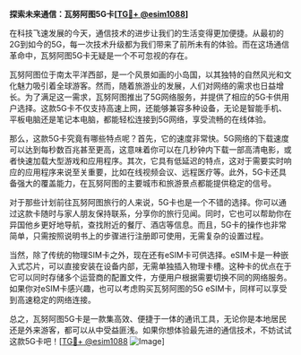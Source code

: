 **探索未来通信：瓦努阿图5G卡[[TG💪+ @esim1088](https://t.me/s/esim1088)]**

在科技飞速发展的今天，通信技术的进步让我们的生活变得更加便捷。从最初的2G到如今的5G，每一次技术升级都为我们带来了前所未有的体验。而在这场通信革命中，瓦努阿图5G卡无疑是一个不可忽视的存在。

瓦努阿图位于南太平洋西部，是一个风景如画的小岛国，以其独特的自然风光和文化魅力吸引着全球游客。然而，随着旅游业的发展，人们对网络的需求也日益增长。为了满足这一需求，瓦努阿图推出了5G网络服务，并提供了相应的5G卡供用户选择。这款5G卡不仅支持高速上网，还能够兼容多种设备，无论是智能手机、平板电脑还是笔记本电脑，都能轻松连接到5G网络，享受流畅的在线体验。

那么，这款5G卡究竟有哪些特点呢？首先，它的速度非常快。5G网络的下载速度可以达到每秒数百兆甚至更高，这意味着你可以在几秒钟内下载一部高清电影，或者快速加载大型游戏和应用程序。其次，它具有低延迟的特点，这对于需要实时响应的应用程序来说至关重要，比如在线视频会议、远程医疗等。此外，5G卡还具备强大的覆盖能力，在瓦努阿图的主要城市和旅游景点都能提供稳定的信号。

对于那些计划前往瓦努阿图旅行的人来说，5G卡也是一个不错的选择。你可以通过这款卡随时与家人朋友保持联系，分享你的旅行见闻。同时，它也可以帮助你在异国他乡更好地导航，查找附近的餐厅、酒店等信息。而且，5G卡的操作也非常简单，只需按照说明书上的步骤进行注册即可使用，无需复杂的设置过程。

当然，除了传统的物理SIM卡之外，现在还有eSIM卡可供选择。eSIM卡是一种嵌入式芯片，可以直接安装在设备内部，无需单独插入物理卡槽。这种卡的优点在于它可以同时存储多个运营商的配置文件，方便用户根据需要切换不同的网络服务。如果你对eSIM卡感兴趣，也可以考虑购买瓦努阿图的5G eSIM卡，同样可以享受到高速稳定的网络连接。

总之，瓦努阿图5G卡是一款集高效、便捷于一体的通讯工具，无论你是本地居民还是外来游客，都可以从中受益匪浅。如果你想体验最先进的通信技术，不妨试试这款5G卡吧！[[TG💪+ @esim1088](https://t.me/s/esim1088) ![Image](https://i.postimg.cc/4NQfJmqS/Snipaste-2025-05-13-00-14-12.png)]